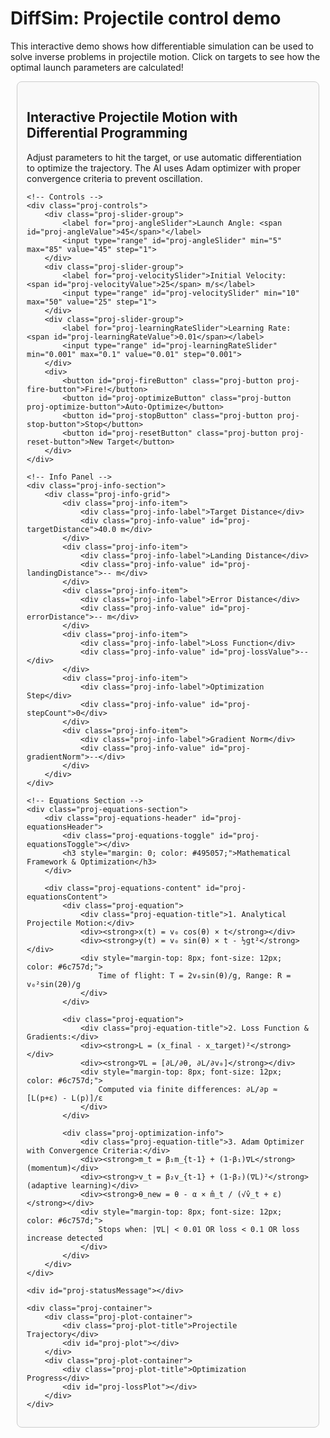 # DiffSim: Projectile control demo

This interactive demo shows how differentiable simulation can be used to solve inverse problems in projectile motion. Click on targets to see how the optimal launch parameters are calculated!

<!DOCTYPE html>
<html>
<head>
<meta charset="utf-8">
<title>Interactive Projectile Motion with Differential Programming</title>
<script src="https://cdnjs.cloudflare.com/ajax/libs/plotly.js/2.27.0/plotly.min.js"></script>

<style>
    #projectile-container { 
        font-family: -apple-system, BlinkMacSystemFont, 'Segoe UI', Roboto, 'Helvetica Neue', Arial, sans-serif; 
        margin: 10px; 
        background-color: #f9f9f9; 
        padding: 15px;
        border: 1px solid #ccc;
        border-radius: 8px;
    }
    .proj-container { 
        display: grid; 
        grid-template-columns: repeat(auto-fit, minmax(350px, 1fr)); 
        gap: 20px; 
    }
    .proj-plot-container { 
        border: 1px solid #ddd; 
        border-radius: 8px; 
        background-color: #fff; 
        box-shadow: 0 2px 5px rgba(0,0,0,0.1); 
        padding: 10px;
    }
    .proj-controls { 
        grid-column: 1 / -1; 
        padding: 20px; 
        background-color: #fff; 
        border-radius: 8px; 
        border: 1px solid #ddd; 
        display: flex; 
        flex-wrap: wrap; 
        justify-content: space-around; 
        align-items: center; 
        gap: 20px; 
        margin-bottom: 20px;
    }
    .proj-slider-group { 
        display: flex; 
        flex-direction: column; 
        align-items: center; 
    }
    .proj-slider-group label { 
        font-weight: bold; 
        margin-bottom: 10px; 
        color: #333; 
    }
    .proj-slider-group input[type=range] { 
        width: 180px; 
    }
    .proj-button { 
        padding: 10px 20px; 
        font-size: 16px; 
        font-weight: bold; 
        color: white; 
        border: none; 
        border-radius: 5px; 
        cursor: pointer; 
        transition: background-color 0.2s; 
        margin: 5px;
    }
    .proj-fire-button { 
        background-color: #28a745; 
    }
    .proj-fire-button:hover { 
        background-color: #218838; 
    }
    .proj-optimize-button { 
        background-color: #007bff; 
    }
    .proj-optimize-button:hover { 
        background-color: #0056b3; 
    }
    .proj-reset-button { 
        background-color: #6c757d; 
    }
    .proj-reset-button:hover { 
        background-color: #545b62; 
    }
    .proj-stop-button { 
        background-color: #dc3545; 
    }
    .proj-stop-button:hover { 
        background-color: #c82333; 
    }
    .proj-plot-title { 
        text-align: center; 
        font-size: 16px; 
        font-weight: bold; 
        padding-top: 15px; 
        color: #444; 
    }
    #proj-statusMessage { 
        grid-column: 1 / -1; 
        text-align: center; 
        font-size: 16px; 
        color: #007bff; 
        font-weight: bold; 
        min-height: 20px; 
        margin-bottom: 10px;
    }
    
    /* Info panel styles */
    .proj-info-section {
        grid-column: 1 / -1;
        background-color: #fff;
        border: 1px solid #ddd;
        border-radius: 8px;
        margin-bottom: 20px;
        padding: 20px;
    }
    
    .proj-info-grid {
        display: grid;
        grid-template-columns: repeat(auto-fit, minmax(150px, 1fr));
        gap: 15px;
        margin-bottom: 15px;
    }
    
    .proj-info-item {
        text-align: center;
        padding: 10px;
        background-color: #f8f9fa;
        border-radius: 6px;
        border: 1px solid #e9ecef;
    }
    
    .proj-info-label {
        font-size: 12px;
        color: #6c757d;
        margin-bottom: 5px;
    }
    
    .proj-info-value {
        font-size: 16px;
        font-weight: bold;
        color: #495057;
    }
    
    /* Equations section */
    .proj-equations-section {
        grid-column: 1 / -1;
        background-color: #fff;
        border: 1px solid #ddd;
        border-radius: 8px;
        margin-bottom: 20px;
    }
    
    .proj-equations-header {
        padding: 15px 20px;
        cursor: pointer;
        display: flex;
        align-items: center;
        background-color: #f8f9fa;
        border-radius: 8px 8px 0 0;
        transition: background-color 0.2s;
        user-select: none;
    }
    
    .proj-equations-header:hover {
        background-color: #e9ecef;
    }
    
    .proj-equations-toggle {
        width: 0;
        height: 0;
        border-left: 8px solid #495057;
        border-top: 6px solid transparent;
        border-bottom: 6px solid transparent;
        margin-right: 12px;
        transition: transform 0.3s ease;
    }
    
    .proj-equations-toggle.expanded {
        transform: rotate(90deg);
    }
    
    .proj-equations-content {
        padding: 20px;
        display: none;
    }
    
    .proj-equations-content.show {
        display: block;
    }
    
    .proj-equation {
        background-color: #f8f9fa;
        border: 1px solid #e9ecef;
        border-radius: 6px;
        padding: 15px;
        margin: 10px 0;
        font-family: 'Courier New', monospace;
        font-size: 14px;
    }
    
    .proj-equation-title {
        font-weight: bold;
        color: #495057;
        margin-bottom: 8px;
        font-family: -apple-system, BlinkMacSystemFont, 'Segoe UI', Roboto, 'Helvetica Neue', Arial, sans-serif;
    }
    
    .proj-optimization-info {
        background-color: #fff3cd;
        border: 1px solid #ffeaa7;
        border-radius: 6px;
        padding: 15px;
        margin: 10px 0;
        font-size: 14px;
    }
</style>
</head>
<body>

<div id="projectile-container">
    <h2>Interactive Projectile Motion with Differential Programming</h2>
    <p>Adjust parameters to hit the target, or use automatic differentiation to optimize the trajectory. The AI uses Adam optimizer with proper convergence criteria to prevent oscillation.</p>

    <!-- Controls -->
    <div class="proj-controls">
        <div class="proj-slider-group">
            <label for="proj-angleSlider">Launch Angle: <span id="proj-angleValue">45</span>°</label>
            <input type="range" id="proj-angleSlider" min="5" max="85" value="45" step="1">
        </div>
        <div class="proj-slider-group">
            <label for="proj-velocitySlider">Initial Velocity: <span id="proj-velocityValue">25</span> m/s</label>
            <input type="range" id="proj-velocitySlider" min="10" max="50" value="25" step="1">
        </div>
        <div class="proj-slider-group">
            <label for="proj-learningRateSlider">Learning Rate: <span id="proj-learningRateValue">0.01</span></label>
            <input type="range" id="proj-learningRateSlider" min="0.001" max="0.1" value="0.01" step="0.001">
        </div>
        <div>
            <button id="proj-fireButton" class="proj-button proj-fire-button">Fire!</button>
            <button id="proj-optimizeButton" class="proj-button proj-optimize-button">Auto-Optimize</button>
            <button id="proj-stopButton" class="proj-button proj-stop-button">Stop</button>
            <button id="proj-resetButton" class="proj-button proj-reset-button">New Target</button>
        </div>
    </div>

    <!-- Info Panel -->
    <div class="proj-info-section">
        <div class="proj-info-grid">
            <div class="proj-info-item">
                <div class="proj-info-label">Target Distance</div>
                <div class="proj-info-value" id="proj-targetDistance">40.0 m</div>
            </div>
            <div class="proj-info-item">
                <div class="proj-info-label">Landing Distance</div>
                <div class="proj-info-value" id="proj-landingDistance">-- m</div>
            </div>
            <div class="proj-info-item">
                <div class="proj-info-label">Error Distance</div>
                <div class="proj-info-value" id="proj-errorDistance">-- m</div>
            </div>
            <div class="proj-info-item">
                <div class="proj-info-label">Loss Function</div>
                <div class="proj-info-value" id="proj-lossValue">--</div>
            </div>
            <div class="proj-info-item">
                <div class="proj-info-label">Optimization Step</div>
                <div class="proj-info-value" id="proj-stepCount">0</div>
            </div>
            <div class="proj-info-item">
                <div class="proj-info-label">Gradient Norm</div>
                <div class="proj-info-value" id="proj-gradientNorm">--</div>
            </div>
        </div>
    </div>

    <!-- Equations Section -->
    <div class="proj-equations-section">
        <div class="proj-equations-header" id="proj-equationsHeader">
            <div class="proj-equations-toggle" id="proj-equationsToggle"></div>
            <h3 style="margin: 0; color: #495057;">Mathematical Framework & Optimization</h3>
        </div>
        
        <div class="proj-equations-content" id="proj-equationsContent">
            <div class="proj-equation">
                <div class="proj-equation-title">1. Analytical Projectile Motion:</div>
                <div><strong>x(t) = v₀ cos(θ) × t</strong></div>
                <div><strong>y(t) = v₀ sin(θ) × t - ½gt²</strong></div>
                <div style="margin-top: 8px; font-size: 12px; color: #6c757d;">
                    Time of flight: T = 2v₀sin(θ)/g, Range: R = v₀²sin(2θ)/g
                </div>
            </div>
            
            <div class="proj-equation">
                <div class="proj-equation-title">2. Loss Function & Gradients:</div>
                <div><strong>L = (x_final - x_target)²</strong></div>
                <div><strong>∇L = [∂L/∂θ, ∂L/∂v₀]</strong></div>
                <div style="margin-top: 8px; font-size: 12px; color: #6c757d;">
                    Computed via finite differences: ∂L/∂p ≈ [L(p+ε) - L(p)]/ε
                </div>
            </div>
            
            <div class="proj-optimization-info">
                <div class="proj-equation-title">3. Adam Optimizer with Convergence Criteria:</div>
                <div><strong>m_t = β₁m_{t-1} + (1-β₁)∇L</strong> (momentum)</div>
                <div><strong>v_t = β₂v_{t-1} + (1-β₂)(∇L)²</strong> (adaptive learning)</div>
                <div><strong>θ_new = θ - α × m̂_t / (√v̂_t + ε)</strong></div>
                <div style="margin-top: 8px; font-size: 12px; color: #6c757d;">
                    Stops when: |∇L| < 0.01 OR loss < 0.1 OR loss increase detected
                </div>
            </div>
        </div>
    </div>

    <div id="proj-statusMessage"></div>

    <div class="proj-container">
        <div class="proj-plot-container">
            <div class="proj-plot-title">Projectile Trajectory</div>
            <div id="proj-plot"></div>
        </div>
        <div class="proj-plot-container">
            <div class="proj-plot-title">Optimization Progress</div>
            <div id="proj-lossPlot"></div>
        </div>
    </div>
</div>

<script>
    (function() {
        // Global state
        let targetX = 40.0;
        let isOptimizing = false;
        let optimizationHistory = [];
        let currentTrajectory = null;
        let stepCount = 0;
        
        // Adam optimizer state
        let adamState = {
            m_angle: 0,
            v_angle: 0,
            m_velocity: 0,
            v_velocity: 0,
            beta1: 0.9,
            beta2: 0.999,
            epsilon: 1e-8
        }
        
        // Physics constants
        const g = 9.81;
        const epsilon = 0.001; // for numerical gradients
        
        // Analytical projectile motion
        function calculateRange(angle, velocity) {
            const angleRad = angle * Math.PI / 180;
            const range = (velocity * velocity * Math.sin(2 * angleRad)) / g;
            return range;
        }
        
        function calculateTrajectory(angle, velocity) {
            const angleRad = angle * Math.PI / 180;
            const vx = velocity * Math.cos(angleRad);
            const vy = velocity * Math.sin(angleRad);
            
            const timeOfFlight = 2 * vy / g;
            const points = [];
            const steps = 50;
            
            for (let i = 0; i <= steps; i++) {
                const t = (i / steps) * timeOfFlight;
                const x = vx * t;
                const y = vy * t - 0.5 * g * t * t;
                if (y >= 0) points.push([x, y]);
            }
            
            return points;
        }
        
        // Loss function
        function calculateLoss(angle, velocity) {
            const range = calculateRange(angle, velocity);
            return Math.pow(range - targetX, 2);
        }
        
        // Numerical gradients
        function calculateGradients(angle, velocity) {
            const baseLoss = calculateLoss(angle, velocity);
            
            const anglePlus = calculateLoss(angle + epsilon, velocity);
            const velocityPlus = calculateLoss(angle, velocity + epsilon);
            
            const gradAngle = (anglePlus - baseLoss) / epsilon;
            const gradVelocity = (velocityPlus - baseLoss) / epsilon;
            
            return [gradAngle, gradVelocity];
        }
        
        // Adam optimizer step
        function adamStep(params, gradients, learningRate, step) {
            const [angle, velocity] = params;
            const [gradAngle, gradVelocity] = gradients;
            
            // Update biased first moment estimate
            adamState.m_angle = adamState.beta1 * adamState.m_angle + (1 - adamState.beta1) * gradAngle;
            adamState.m_velocity = adamState.beta1 * adamState.m_velocity + (1 - adamState.beta1) * gradVelocity;
            
            // Update biased second raw moment estimate
            adamState.v_angle = adamState.beta2 * adamState.v_angle + (1 - adamState.beta2) * gradAngle * gradAngle;
            adamState.v_velocity = adamState.beta2 * adamState.v_velocity + (1 - adamState.beta2) * gradVelocity * gradVelocity;
            
            // Compute bias-corrected first moment estimate
            const m_angle_hat = adamState.m_angle / (1 - Math.pow(adamState.beta1, step));
            const m_velocity_hat = adamState.m_velocity / (1 - Math.pow(adamState.beta1, step));
            
            // Compute bias-corrected second raw moment estimate
            const v_angle_hat = adamState.v_angle / (1 - Math.pow(adamState.beta2, step));
            const v_velocity_hat = adamState.v_velocity / (1 - Math.pow(adamState.beta2, step));
            
            // Update parameters
            const newAngle = angle - learningRate * m_angle_hat / (Math.sqrt(v_angle_hat) + adamState.epsilon);
            const newVelocity = velocity - learningRate * m_velocity_hat / (Math.sqrt(v_velocity_hat) + adamState.epsilon);
            
            // Clamp to valid ranges
            return [
                Math.max(5, Math.min(85, newAngle)),
                Math.max(10, Math.min(50, newVelocity))
            ];
        }
        
        // Check convergence
        function checkConvergence(gradients, loss, lossHistory) {
            const gradientNorm = Math.sqrt(gradients[0] * gradients[0] + gradients[1] * gradients[1]);
            
            // Gradient-based convergence
            if (gradientNorm < 0.01) return { converged: true, reason: "Gradient norm < 0.01" };
            
            // Loss-based convergence
            if (loss < 0.1) return { converged: true, reason: "Loss < 0.1 (close enough to target)" };
            
            // Loss increase detection (oscillation)
            if (lossHistory.length > 5) {
                const recent = lossHistory.slice(-5);
                const increasing = recent.every((val, i) => i === 0 || val >= recent[i-1]);
                if (increasing) return { converged: true, reason: "Failed to converge - oscillation detected" };
            }
            
            // Max iterations - only success if loss is very low
            if (lossHistory.length > 200) {
                if (loss < 0.01) {
                    return { converged: true, reason: "✅ Converged: Max iterations reached" };
                } else {
                    return { converged: true, reason: "Failed to converge - max iterations reached" };
                }
            }
            
            return { converged: false, reason: "" };
        }
        
        // Update displays
        function updateInfo(angle, velocity) {
            const range = calculateRange(angle, velocity);
            const loss = calculateLoss(angle, velocity);
            const error = Math.abs(range - targetX);
            
            document.getElementById('proj-angleValue').textContent = angle.toFixed(1);
            document.getElementById('proj-velocityValue').textContent = velocity.toFixed(1);
            document.getElementById('proj-landingDistance').textContent = range.toFixed(2) + ' m';
            document.getElementById('proj-errorDistance').textContent = error.toFixed(2) + ' m';
            document.getElementById('proj-lossValue').textContent = loss.toFixed(2);
            
            if (error < 1.0) {
                document.getElementById('proj-statusMessage').textContent = '🎯 Target Hit! Excellent shot!';
                document.getElementById('proj-statusMessage').style.color = '#28a745';
            } else if (isOptimizing) {
                document.getElementById('proj-statusMessage').textContent = '🧠 Optimizing trajectory...';
                document.getElementById('proj-statusMessage').style.color = '#007bff';
            } else {
                document.getElementById('proj-statusMessage').textContent = `Miss by ${error.toFixed(2)}m`;
                document.getElementById('proj-statusMessage').style.color = '#dc3545';
            }
        }
        
        // Update plots
        function updatePlots(angle, velocity, showTrajectory = false, isOptimizing = false) {
            const range = calculateRange(angle, velocity);
            const traces = [];
            
            // Always show target
            const targetTrace = {
                x: [targetX],
                y: [0],
                mode: 'markers',
                marker: { color: 'red', size: 12, symbol: 'star' },
                name: 'Target'
            };
            traces.push(targetTrace);
            
            // Show trajectory only if requested
            if (showTrajectory) {
                currentTrajectory = calculateTrajectory(angle, velocity);
                const trajectoryTrace = {
                    x: currentTrajectory.map(p => p[0]),
                    y: currentTrajectory.map(p => p[1]),
                    mode: 'lines',
                    line: { 
                        color: isOptimizing ? 'rgba(128, 128, 128, 0.4)' : '#007bff', 
                        width: isOptimizing ? 2 : 3 
                    },
                    name: 'Trajectory'
                };
                traces.push(trajectoryTrace);
                
                const landingTrace = {
                    x: [range],
                    y: [0],
                    mode: 'markers',
                    marker: { 
                        color: isOptimizing ? 'rgba(128, 128, 128, 0.6)' : '#28a745', 
                        size: isOptimizing ? 6 : 10, 
                        symbol: 'circle' 
                    },
                    name: 'Landing'
                };
                traces.push(landingTrace);
            }
            
            const plotLayout = {
                margin: { l: 40, r: 20, t: 20, b: 40 },
                xaxis: { title: 'Distance (m)', range: [0, 80] },
                yaxis: { title: 'Height (m)', range: [0, 30] },
                showlegend: false,
                autosize: true
            };
            
            Plotly.newPlot('proj-plot', traces, plotLayout);
            
            // Update loss plot
            if (optimizationHistory.length > 1) {
                const lossTrace = {
                    x: Array.from({length: optimizationHistory.length}, (_, i) => i + 1),
                    y: optimizationHistory,
                    mode: 'lines+markers',
                    line: { color: '#dc3545', width: 2 },
                    marker: { size: 4 },
                    name: 'Loss'
                };
                
                const lossLayout = {
                    margin: { l: 40, r: 20, t: 20, b: 40 },
                    xaxis: { title: 'Iteration' },
                    yaxis: { title: 'Loss', type: 'log' },
                    showlegend: false,
                    autosize: true
                };
                
                Plotly.newPlot('proj-lossPlot', [lossTrace], lossLayout);
            }
        }
        
        // Animate projectile motion with improved timing
        function animateProjectileMotion(angle, velocity) {
            if (!currentTrajectory || currentTrajectory.length === 0) return;
            
            // Calculate realistic animation duration based on trajectory
            const angleRad = angle * Math.PI / 180;
            const vy = velocity * Math.sin(angleRad);
            const actualFlightTime = 2 * vy / g; // seconds
            
            // Scale animation to be fast but visible (0.8-2.5 seconds based on flight time)
            const animationDuration = Math.min(2500, Math.max(800, actualFlightTime * 400));
            const frameRate = 60; // fps
            const frameCount = Math.floor(animationDuration / (1000/frameRate));
            const frameDuration = 1000 / frameRate;
            
            let currentFrame = 0;
            
            // Start with only target visible
            updatePlots(angle, velocity, false, false);
            
            function animateFrame() {
                if (currentFrame >= frameCount) {
                    // Animation complete - show the final blue trajectory
                    setTimeout(() => {
                        updatePlots(angle, velocity, true, false);
                        // Remove projectile marker
                        const currentTraces = document.getElementById('proj-plot').data;
                        if (currentTraces.length > 3) {
                            Plotly.deleteTraces('proj-plot', [3]);
                        }
                    }, 100);
                    return;
                }
                
                const progress = currentFrame / (frameCount - 1);
                const trajectoryIndex = Math.floor(progress * (currentTrajectory.length - 1));
                const projectilePos = currentTrajectory[trajectoryIndex];
                
                // Create gray trajectory up to current position
                const partialTrajectory = currentTrajectory.slice(0, trajectoryIndex + 1);
                
                // Update plot with partial gray trajectory and projectile
                const traces = [];
                
                // Target
                traces.push({
                    x: [targetX],
                    y: [0],
                    mode: 'markers',
                    marker: { color: 'red', size: 12, symbol: 'star' },
                    name: 'Target'
                });
                
                // Partial gray trajectory
                if (partialTrajectory.length > 1) {
                    traces.push({
                        x: partialTrajectory.map(p => p[0]),
                        y: partialTrajectory.map(p => p[1]),
                        mode: 'lines',
                        line: { color: 'rgba(128, 128, 128, 0.6)', width: 2 },
                        name: 'Flight Path'
                    });
                }
                
                // Projectile
                traces.push({
                    x: [projectilePos[0]],
                    y: [projectilePos[1]],
                    mode: 'markers',
                    marker: { 
                        color: '#ff6b35', 
                        size: 15, 
                        symbol: 'circle',
                        line: { color: '#d63031', width: 2 }
                    },
                    name: 'Projectile'
                });
                
                const plotLayout = {
                    margin: { l: 40, r: 20, t: 20, b: 40 },
                    xaxis: { title: 'Distance (m)', range: [0, 80] },
                    yaxis: { title: 'Height (m)', range: [0, 30] },
                    showlegend: false,
                    autosize: true
                };
                
                Plotly.newPlot('proj-plot', traces, plotLayout);
                
                currentFrame++;
                
                if (currentFrame < frameCount) {
                    setTimeout(animateFrame, frameDuration);
                }
            }
            
            // Start animation
            setTimeout(animateFrame, 100);
        }
        
        // Event handlers
        function fire() {
            const angle = parseFloat(document.getElementById('proj-angleSlider').value);
            const velocity = parseFloat(document.getElementById('proj-velocitySlider').value);
            
            // Calculate trajectory first
            currentTrajectory = calculateTrajectory(angle, velocity);
            
            updateInfo(angle, velocity);
            animateProjectileMotion(angle, velocity);
        }
        
        function optimize() {
            if (isOptimizing) return;
            
            isOptimizing = true;
            stepCount = 0;
            optimizationHistory = [];
            
            // Reset Adam state
            adamState.m_angle = 0;
            adamState.v_angle = 0;
            adamState.m_velocity = 0;
            adamState.v_velocity = 0;
            
            let angle = parseFloat(document.getElementById('proj-angleSlider').value);
            let velocity = parseFloat(document.getElementById('proj-velocitySlider').value);
            const learningRate = parseFloat(document.getElementById('proj-learningRateSlider').value);
            
            function optimizeStep() {
                if (!isOptimizing) return;
                
                stepCount++;
                const loss = calculateLoss(angle, velocity);
                optimizationHistory.push(loss);
                
                const gradients = calculateGradients(angle, velocity);
                const gradientNorm = Math.sqrt(gradients[0] * gradients[0] + gradients[1] * gradients[1]);
                
                // Check convergence
                const convergence = checkConvergence(gradients, loss, optimizationHistory);
                
                // Update displays
                document.getElementById('proj-stepCount').textContent = stepCount;
                document.getElementById('proj-gradientNorm').textContent = gradientNorm.toFixed(4);
                
                if (convergence.converged) {
                    isOptimizing = false;
                    // Show final trajectory with solid blue line
                    updatePlots(angle, velocity, true, false);
                    
                    if (convergence.reason.includes("✅")) {
                        document.getElementById('proj-statusMessage').textContent = convergence.reason;
                        document.getElementById('proj-statusMessage').style.color = '#28a745';
                    } else {
                        document.getElementById('proj-statusMessage').textContent = convergence.reason;
                        document.getElementById('proj-statusMessage').style.color = '#dc3545';
                    }
                    return;
                }
                
                // Adam optimization step
                [angle, velocity] = adamStep([angle, velocity], gradients, learningRate, stepCount);
                
                // Update UI
                document.getElementById('proj-angleSlider').value = angle;
                document.getElementById('proj-velocitySlider').value = velocity;
                
                updateInfo(angle, velocity);
                updatePlots(angle, velocity, true, true); // Show trajectory, is optimizing (gray line)
                
                setTimeout(optimizeStep, 100);
            }
            
            optimizeStep();
        }
        
        function stopOptimization() {
            isOptimizing = false;
            document.getElementById('proj-statusMessage').textContent = '⏹️ Optimization stopped';
            document.getElementById('proj-statusMessage').style.color = '#6c757d';
        }
        
        function resetTarget() {
            targetX = 20 + Math.random() * 40;
            document.getElementById('proj-targetDistance').textContent = targetX.toFixed(1) + ' m';
            document.getElementById('proj-landingDistance').textContent = '-- m';
            document.getElementById('proj-errorDistance').textContent = '-- m';
            document.getElementById('proj-lossValue').textContent = '--';
            document.getElementById('proj-stepCount').textContent = '0';
            document.getElementById('proj-gradientNorm').textContent = '--';
            document.getElementById('proj-statusMessage').textContent = '';
            
            optimizationHistory = [];
            stepCount = 0;
            isOptimizing = false;
            
            const angle = parseFloat(document.getElementById('proj-angleSlider').value);
            const velocity = parseFloat(document.getElementById('proj-velocitySlider').value);
            updatePlots(angle, velocity, false, false); // Don't show trajectory after reset
        }
        
        function toggleEquations() {
            const content = document.getElementById('proj-equationsContent');
            const toggle = document.getElementById('proj-equationsToggle');
            
            if (content.classList.contains('show')) {
                content.classList.remove('show');
                toggle.classList.remove('expanded');
            } else {
                content.classList.add('show');
                toggle.classList.add('expanded');
            }
        }
        
        // Initialize
        function init() {
            // Event listeners
            document.getElementById('proj-angleSlider').addEventListener('input', () => {
                if (!isOptimizing) {
                    // Only update info, don't show trajectory until fire is pressed
                    const angle = parseFloat(document.getElementById('proj-angleSlider').value);
                    const velocity = parseFloat(document.getElementById('proj-velocitySlider').value);
                    document.getElementById('proj-angleValue').textContent = angle.toFixed(1);
                    updatePlots(angle, velocity, false, false); // Don't show trajectory
                }
            });
            document.getElementById('proj-velocitySlider').addEventListener('input', () => {
                if (!isOptimizing) {
                    // Only update info, don't show trajectory until fire is pressed
                    const angle = parseFloat(document.getElementById('proj-angleSlider').value);
                    const velocity = parseFloat(document.getElementById('proj-velocitySlider').value);
                    document.getElementById('proj-velocityValue').textContent = velocity.toFixed(1);
                    updatePlots(angle, velocity, false, false); // Don't show trajectory
                }
            });
            document.getElementById('proj-learningRateSlider').addEventListener('input', function() {
                document.getElementById('proj-learningRateValue').textContent = this.value;
            });
            
            document.getElementById('proj-fireButton').addEventListener('click', fire);
            document.getElementById('proj-optimizeButton').addEventListener('click', optimize);
            document.getElementById('proj-stopButton').addEventListener('click', stopOptimization);
            document.getElementById('proj-resetButton').addEventListener('click', resetTarget);
            document.getElementById('proj-equationsHeader').addEventListener('click', toggleEquations);
            
            // Initial setup
            resetTarget();
            // Don't show trajectory initially
            updatePlots(45, 25, false, false);
        }
        
        if (document.readyState === 'loading') {
            document.addEventListener('DOMContentLoaded', init);
        } else {
            init();
        }
    })();
</script>

</body>
</html>